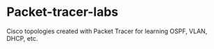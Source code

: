 # Packet-tracer-labs
Cisco topologies created with Packet Tracer for learning OSPF, VLAN, DHCP, etc.
